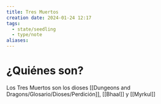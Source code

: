 ```yaml
---
title: Tres Muertos
creation date: 2024-01-24 12:17
tags:
  - state/seedling
  - type/note
aliases:
---
```

# ¿Quiénes son?

Los Tres Muertos son los dioses [[Dungeons and Dragons/Glosario/Dioses/Perdición]], [[Bhaal]] y [[Myrkul]]

